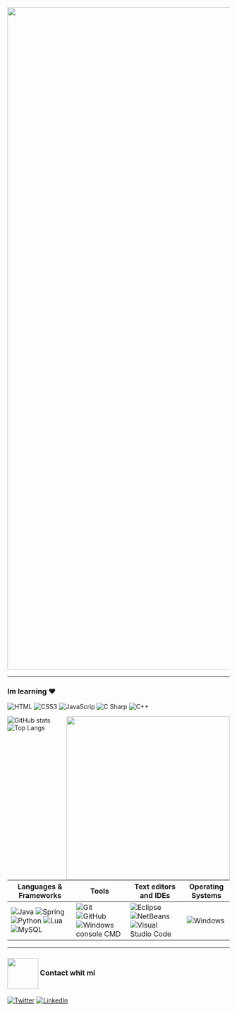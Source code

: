 <img align="center" width="1500" src="https://thumbs.gfycat.com/TartThreadbareChinchilla-size_restricted.gif" />

----------------------

### Im learning ♥  
![HTML](https://img.shields.io/badge/HTML-E34F26?style=for-the-badge&logo=HTML5&logoColor=white) ![CSS3](https://img.shields.io/badge/CSS3-1572B6?logo=CSS3&logoColor=white&style=for-the-badge) ![JavaScrip](https://img.shields.io/badge/JavaScript-F7DF1E?style=for-the-badge&logo=JavaScript&logoColor=black) ![C Sharp](https://img.shields.io/badge/C%20Sharp-purple?style=for-the-badge&logo=C-Sharp&logoColor=white) ![C++](https://img.shields.io/badge/C++-00599C?style=for-the-badge&logo=C++&logoColor=white)


<img align="right" width="370" src="https://i.gifer.com/origin/22/22657b8a577f858827c5d46dac32cf53.gif" />


![GitHub stats](https://github-readme-stats.vercel.app/api?username=CsarNarciso&&include_all_commits=true&count_private=true&show_icons=true&line_height=30&theme=tokyonight)  
![Top Langs](https://github-readme-stats.vercel.app/api/top-langs/?username=CsarNarciso&langs_count=6&theme=tokyonight)



| Languages & Frameworks | Tools | Text editors and IDEs | Operating Systems | 
|-|-|-|-|
| ![Java](https://img.shields.io/badge/java-%23ED8B00.svg?style=for-the-badge&logo=java&logoColor=white) ![Spring](https://img.shields.io/badge/Spring-6DB33F?logo=Spring&logoColor=black&style=for-the-badge) ![Python](https://img.shields.io/badge/python-3670A0?style=for-the-badge&logo=python&logoColor=ffdd54) ![Lua](https://img.shields.io/badge/lua-%232C2D72.svg?style=for-the-badge&logo=lua&logoColor=179287) ![MySQL](https://img.shields.io/badge/MySQL-F29111?style=for-the-badge&logo=mysql&logoColor=73398D) | ![Git](http://img.shields.io/badge/Git-F1502F?style=for-the-badge&logo=Git&logoColor=white) ![GitHub](http://img.shields.io/badge/Github-000000?style=for-the-badge&logo=github&logoColor=white) ![Windows console CMD](http://img.shields.io/badge/Windows%20Terminal-4D4D4D?style=for-the-badge&logo=Windows-Terminal&logoColor=green) | ![Eclipse](https://img.shields.io/badge/Eclipse%20IDE-2C2255?logo=Eclipse-IDE&logoColor=orange&style=for-the-badge)![NetBeans](https://img.shields.io/badge/NetBeans%20IDE-FB5BC5?logo=Apache-NetBeans-IDE&logoColor=black&style=for-the-badge)![Visual Studio Code](https://img.shields.io/badge/Visual%20Studio%20Code-0078d7.svg?style=for-the-badge&logo=visual-studio-code&logoColor=white) | ![Windows](https://img.shields.io/badge/Windows-0078D6?style=for-the-badge&logo=windows&logoColor=3D03A7) |

----------------------

### <img align="center" width="70" src="https://i.pinimg.com/originals/0d/c9/68/0dc968448592a7d533096b74c263cc40.gif" /> Contact whit mi 

<a href="https://mail.google.com/mail/u/0/?fs=1&tf=cm&source=mailto&to=cesarpazol1029@gmail.com" target="_blank"><img alt="Twitter" src="https://img.shields.io/badge/Gmail-D14836?style=for-the-badge&logo=gmail&logoColor=white" /></a>
<a href="https://www.linkedin.com/in/cesar-pozol-narciso-b48727180/" target="_blank"><img alt="LinkedIn" src="https://img.shields.io/badge/linkedin-%230077B5.svg?&style=for-the-badge&logo=linkedin&logoColor=white" /></a>
